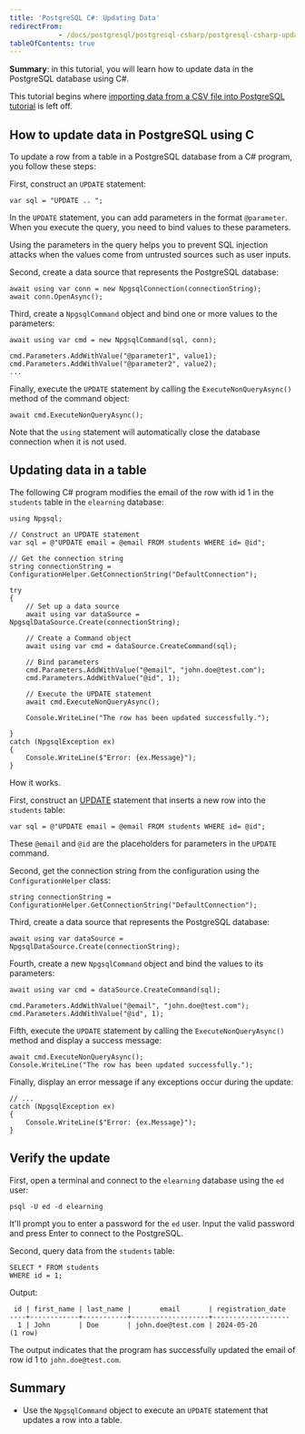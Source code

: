```yaml
---
title: 'PostgreSQL C#: Updating Data'
redirectFrom: 
            - /docs/postgresql/postgresql-csharp/postgresql-csharp-update/
tableOfContents: true
---
```



**Summary**: in this tutorial, you will learn how to update data in the PostgreSQL database using C#.

This tutorial begins where [importing data from a CSV file into PostgreSQL tutorial](https://www.postgresqltutorial.com/postgresql-csharp/postgresql-csharp-import-csv-file/) is left off.

## How to update data in PostgreSQL using C

To update a row from a table in a PostgreSQL database from a C# program, you follow these steps:

First, construct an `UPDATE` statement:

```
var sql = "UPDATE .. ";
```

In the `UPDATE` statement, you can add parameters in the format `@parameter`. When you execute the query, you need to bind values to these parameters.

Using the parameters in the query helps you to prevent SQL injection attacks when the values come from untrusted sources such as user inputs.

Second, create a data source that represents the PostgreSQL database:

```
await using var conn = new NpgsqlConnection(connectionString);
await conn.OpenAsync();
```

Third, create a `NpgsqlCommand` object and bind one or more values to the parameters:

```
await using var cmd = new NpgsqlCommand(sql, conn);

cmd.Parameters.AddWithValue("@parameter1", value1);
cmd.Parameters.AddWithValue("@parameter2", value2);
...
```

Finally, execute the `UPDATE` statement by calling the `ExecuteNonQueryAsync()` method of the command object:

```
await cmd.ExecuteNonQueryAsync();
```

Note that the `using` statement will automatically close the database connection when it is not used.

## Updating data in a table

The following C# program modifies the email of the row with id 1 in the `students` table in the `elearning` database:

```
using Npgsql;

// Construct an UPDATE statement
var sql = @"UPDATE email = @email FROM students WHERE id= @id";

// Get the connection string
string connectionString = ConfigurationHelper.GetConnectionString("DefaultConnection");

try
{
    // Set up a data source
    await using var dataSource = NpgsqlDataSource.Create(connectionString);

    // Create a Command object
    await using var cmd = dataSource.CreateCommand(sql);

    // Bind parameters
    cmd.Parameters.AddWithValue("@email", "john.doe@test.com");
    cmd.Parameters.AddWithValue("@id", 1);

    // Execute the UPDATE statement
    await cmd.ExecuteNonQueryAsync();

    Console.WriteLine("The row has been updated successfully.");

}
catch (NpgsqlException ex)
{
    Console.WriteLine($"Error: {ex.Message}");
}
```

How it works.

First, construct an [UPDATE](/docs/postgresql/postgresql-update) statement that inserts a new row into the `students` table:

```
var sql = @"UPDATE email = @email FROM students WHERE id= @id";
```

These `@email` and `@id` are the placeholders for parameters in the `UPDATE` command.

Second, get the connection string from the configuration using the `ConfigurationHelper` class:

```
string connectionString = ConfigurationHelper.GetConnectionString("DefaultConnection");
```

Third, create a data source that represents the PostgreSQL database:

```
await using var dataSource = NpgsqlDataSource.Create(connectionString);
```

Fourth, create a new `NpgsqlCommand` object and bind the values to its parameters:

```
await using var cmd = dataSource.CreateCommand(sql);

cmd.Parameters.AddWithValue("@email", "john.doe@test.com");
cmd.Parameters.AddWithValue("@id", 1);
```

Fifth, execute the `UPDATE` statement by calling the `ExecuteNonQueryAsync()` method and display a success message:

```
await cmd.ExecuteNonQueryAsync();
Console.WriteLine("The row has been updated successfully.");
```

Finally, display an error message if any exceptions occur during the update:

```
// ...
catch (NpgsqlException ex)
{
    Console.WriteLine($"Error: {ex.Message}");
}
```

## Verify the update

First, open a terminal and connect to the `elearning` database using the `ed` user:

```
psql -U ed -d elearning
```

It'll prompt you to enter a password for the `ed` user. Input the valid password and press Enter to connect to the PostgreSQL.

Second, query data from the `students` table:

```
SELECT * FROM students
WHERE id = 1;
```

Output:

```
 id | first_name | last_name |       email       | registration_date
----+------------+-----------+-------------------+-------------------
  1 | John       | Doe       | john.doe@test.com | 2024-05-20
(1 row)
```

The output indicates that the program has successfully updated the email of row id 1 to `john.doe@test.com`.

## Summary

- Use the `NpgsqlCommand` object to execute an `UPDATE` statement that updates a row into a table.
